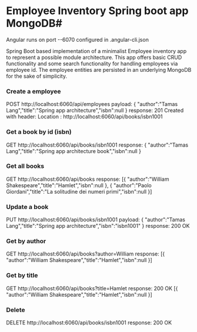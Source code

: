 # Employee Inventory Spring boot app MongoDB#

Angular runs on port --6070 configured in .angular-cli.json

Spring Boot based implementation of a minimalist Employee inventory app to represent a possible module architecture.
This app offers basic CRUD functionality and some search functionality for handling employees via employee id.
The employee entities are persisted in an underlying MongoDB for the sake of simplicity.

### Create a employee
POST http://localhost:6060/api/employees
payload:
{ "author":"Tamas Lang","title":"Spring app architecture","isbn":null }
response:
201 Created with header: Location : http://localhost:6060/api/books/isbn1001

### Get a book by id (isbn)
GET http://localhost:6060/api/books/isbn1001
response:
{ "author":"Tamas Lang","title":"Spring app architecture book","isbn":null } 

### Get all books
GET http://localhost:6060/api/books
response:
[{ "author":"William Shakespeare","title":"Hamlet","isbn":null },
 { "author":"Paolo Giordani","title":"La solitudine dei numeri primi","isbn":null }]

### Update a book
PUT http://localhost:6060/api/books/isbn1001
payload:
{ "author":"Tamas Lang","title":"Spring app architecture","isbn":"isbn1001" }
response:
200 OK

### Get by author
GET http://localhost:6060/api/books?author=William
response:
[{ "author":"William Shakespeare","title":"Hamlet","isbn":null }]

### Get by title
GET http://localhost:6060/api/books?title=Hamlet
response:
200 OK
[{ "author":"William Shakespeare","title":"Hamlet","isbn":null }]

### Delete
DELETE http://localhost:6060/api/books/isbn1001
response:
200 OK
